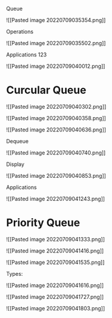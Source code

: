 Queue

![[Pasted image 20220709035354.png]]

Operations

![[Pasted image 20220709035502.png]]

Applications 123

![[Pasted image 20220709040012.png]]

# Curcular Queue


![[Pasted image 20220709040302.png]]

![[Pasted image 20220709040358.png]]

![[Pasted image 20220709040636.png]]


Dequeue

![[Pasted image 20220709040740.png]]

Display

![[Pasted image 20220709040853.png]]

Applications

![[Pasted image 20220709041243.png]]


# Priority Queue

![[Pasted image 20220709041333.png]]

![[Pasted image 20220709041416.png]]


![[Pasted image 20220709041535.png]]

Types:

![[Pasted image 20220709041616.png]]

![[Pasted image 20220709041727.png]]

![[Pasted image 20220709041803.png]]

